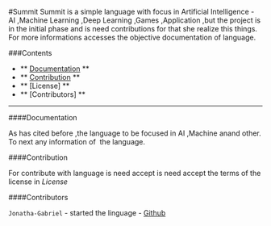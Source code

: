 #Summit
Summit is a simple language with focus in Artificial Intelligence - AI
 ,Machine Learning ,Deep Learning ,Games ,Application ,but the project is in the initial
phase and is need contributions for that she realize this things. For more
informations accesses the objective documentation of language.

###Contents
+ ** [Documentation](#documentation) ** <br />
+ ** [Contribution](#contribution) ** <br />
+ ** [License] ** <br />
+ ** [Contributors] ** <br />

-------------
####Documentation

As has cited before ,the language to be focused in AI ,Machine anand other. To next any 
information of  the language.



####Contribution

For contribute with language is need accept is need accept the terms 
of the license in *License*

####Contributors

```Jonatha-Gabriel``` - started the linguage - [Github](https://github.com/Jonatha-Gabriel)
